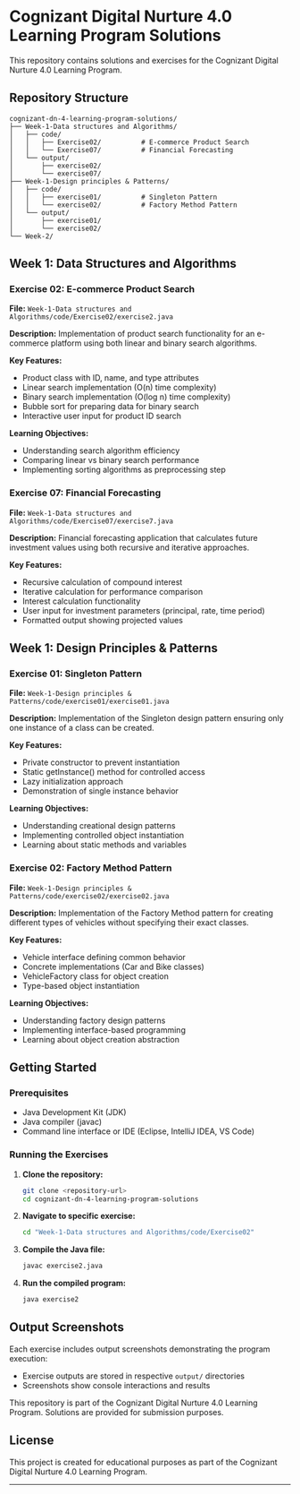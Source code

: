 # Cognizant Digital Nurture 4.0 Learning Program Solutions

This repository contains solutions and exercises for the Cognizant Digital Nurture 4.0 Learning Program.

## Repository Structure

```
cognizant-dn-4-learning-program-solutions/
├── Week-1-Data structures and Algorithms/
│   ├── code/
│   │   ├── Exercise02/          # E-commerce Product Search
│   │   └── Exercise07/          # Financial Forecasting
│   └── output/
│       ├── exercise02/
│       └── exercise07/
├── Week-1-Design principles & Patterns/
│   ├── code/
│   │   ├── exercise01/          # Singleton Pattern
│   │   └── exercise02/          # Factory Method Pattern
│   └── output/
│       ├── exercise01/
│       └── exercise02/
└── Week-2/                      
```

## Week 1: Data Structures and Algorithms

### Exercise 02: E-commerce Product Search
**File:** `Week-1-Data structures and Algorithms/code/Exercise02/exercise2.java`

**Description:** Implementation of product search functionality for an e-commerce platform using both linear and binary search algorithms.

**Key Features:**
- Product class with ID, name, and type attributes
- Linear search implementation (O(n) time complexity)
- Binary search implementation (O(log n) time complexity)
- Bubble sort for preparing data for binary search
- Interactive user input for product ID search

**Learning Objectives:**
- Understanding search algorithm efficiency
- Comparing linear vs binary search performance
- Implementing sorting algorithms as preprocessing step

### Exercise 07: Financial Forecasting
**File:** `Week-1-Data structures and Algorithms/code/Exercise07/exercise7.java`

**Description:** Financial forecasting application that calculates future investment values using both recursive and iterative approaches.

**Key Features:**
- Recursive calculation of compound interest
- Iterative calculation for performance comparison
- Interest calculation functionality
- User input for investment parameters (principal, rate, time period)
- Formatted output showing projected values

## Week 1: Design Principles & Patterns

### Exercise 01: Singleton Pattern
**File:** `Week-1-Design principles & Patterns/code/exercise01/exercise01.java`

**Description:** Implementation of the Singleton design pattern ensuring only one instance of a class can be created.

**Key Features:**
- Private constructor to prevent instantiation
- Static getInstance() method for controlled access
- Lazy initialization approach
- Demonstration of single instance behavior

**Learning Objectives:**
- Understanding creational design patterns
- Implementing controlled object instantiation
- Learning about static methods and variables

### Exercise 02: Factory Method Pattern
**File:** `Week-1-Design principles & Patterns/code/exercise02/exercise02.java`

**Description:** Implementation of the Factory Method pattern for creating different types of vehicles without specifying their exact classes.

**Key Features:**
- Vehicle interface defining common behavior
- Concrete implementations (Car and Bike classes)
- VehicleFactory class for object creation
- Type-based object instantiation

**Learning Objectives:**
- Understanding factory design patterns
- Implementing interface-based programming
- Learning about object creation abstraction

## Getting Started

### Prerequisites
- Java Development Kit (JDK)
- Java compiler (javac)
- Command line interface or IDE (Eclipse, IntelliJ IDEA, VS Code)

### Running the Exercises

1. **Clone the repository:**
   ```bash
   git clone <repository-url>
   cd cognizant-dn-4-learning-program-solutions
   ```

2. **Navigate to specific exercise:**
   ```bash
   cd "Week-1-Data structures and Algorithms/code/Exercise02"
   ```

3. **Compile the Java file:**
   ```bash
   javac exercise2.java
   ```

4. **Run the compiled program:**
   ```bash
   java exercise2
   ```

## Output Screenshots

Each exercise includes output screenshots demonstrating the program execution:
- Exercise outputs are stored in respective `output/` directories
- Screenshots show console interactions and results


This repository is part of the Cognizant Digital Nurture 4.0 Learning Program. Solutions are provided for submission purposes.

## License

This project is created for educational purposes as part of the Cognizant Digital Nurture 4.0 Learning Program.

---
